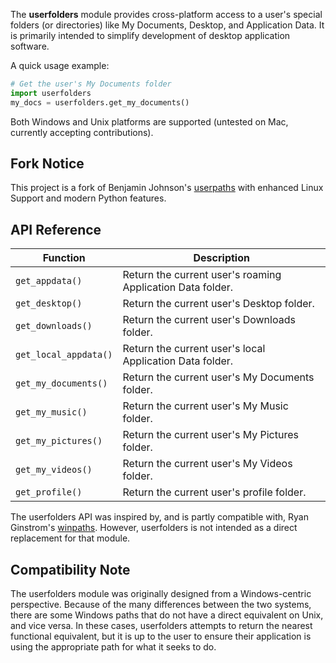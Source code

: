The **userfolders** module provides cross-platform access to a user's special folders (or directories) like My Documents, Desktop, and Application Data. It is primarily intended to simplify development of desktop application software.

A quick usage example:

```python
# Get the user's My Documents folder
import userfolders
my_docs = userfolders.get_my_documents()
```

Both Windows and Unix platforms are supported (untested on Mac, currently accepting contributions).

## Fork Notice

This project is a fork of Benjamin Johnson's [userpaths](https://github.com/bmjcode/userpaths) with enhanced Linux Support and modern Python features.


## API Reference

Function | Description
-------- | -----------
`get_appdata()` | Return the current user's roaming Application Data folder.
`get_desktop()` | Return the current user's Desktop folder.
`get_downloads()` | Return the current user's Downloads folder.
`get_local_appdata()` | Return the current user's local Application Data folder.
`get_my_documents()` | Return the current user's My Documents folder.
`get_my_music()` | Return the current user's My Music folder.
`get_my_pictures()` | Return the current user's My Pictures folder.
`get_my_videos()` | Return the current user's My Videos folder.
`get_profile()` | Return the current user's profile folder.

The userfolders API was inspired by, and is partly compatible with, Ryan Ginstrom's [winpaths](http://ginstrom.com/code/winpaths.html). However, userfolders is not intended as a direct replacement for that module.


## Compatibility Note

The userfolders module was originally designed from a Windows-centric perspective. Because of the many differences between the two systems, there are some Windows paths that do not have a direct equivalent on Unix, and vice versa. In these cases, userfolders attempts to return the nearest functional equivalent, but it is up to the user to ensure their application is using the appropriate path for what it seeks to do.
